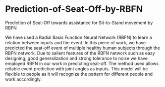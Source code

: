 # Prediction-of-Seat-Off-by-RBFN
Prediction of Seat-Off towards assistance for Sit-to-Stand movement by RBFN

We have used a Radial Basis Function Neural Network (RBFN) to learn a relation between inputs and the event. In this piece of work, we have predicted the seat-off event of multiple healthy human subjects through the RBFN network. Due to salient features of the RBFN network such as easy designing, good generalization and strong tolerance to noise we have employed RBFN in our work in predicting seat-off. 
The method used allows reliable event prediction with joint angles as inputs. This model will be flexible to people as it will recognize the pattern for different people and work accordingly.
